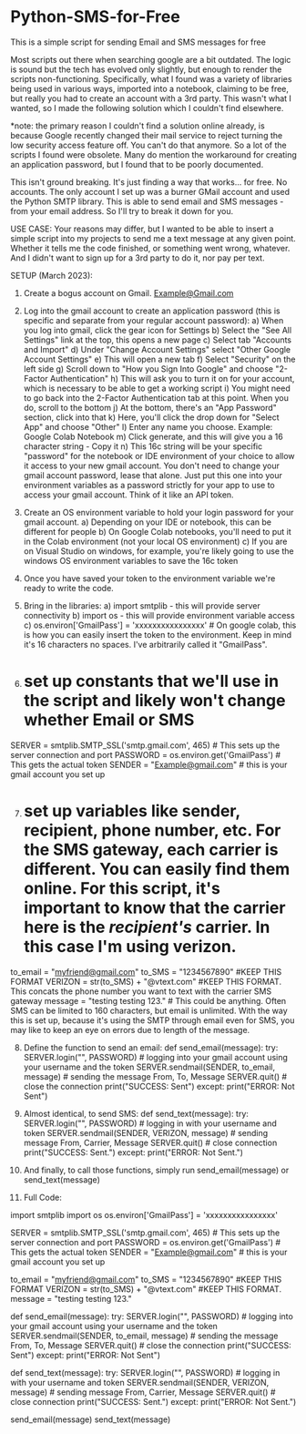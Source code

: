 # Python-SMS-for-Free
This is a simple script for sending Email and SMS messages for free

Most scripts out there when searching google are a bit outdated. The logic is sound but the tech has evolved only slightly, but enough to render the scripts non-functioning. Specifically, what I found was a variety of libraries being used in various ways, imported into a notebook, claiming to be free, but really you had to create an account with a 3rd party. This wasn't what I wanted, so I made the following solution which I couldn't find elsewhere.

*note: the primary reason I couldn't find a solution online already, is because Google recently changed their mail service to reject turning the low security access feature off. You can't do that anymore. So a lot of the scripts I found were obsolete. Many do mention the workaround for creating an application password, but I found that to be poorly documented.

This isn't ground breaking. It's just finding a way that works... for free. No accounts. The only account I set up was a burner GMail account and used the Python SMTP library. This is able to send email and SMS messages - from your email address. So I'll try to break it down for you.

USE CASE: Your reasons may differ, but I wanted to be able to insert a simple script into my projects to send me a text message at any given point. Whether it tells me the code finished, or something went wrong, whatever. And I didn't want to sign up for a 3rd party to do it, nor pay per text.

SETUP (March 2023):
1) Create a bogus account on Gmail. Example@Gmail.com

2) Log into the gmail account to create an application password (this is specific and separate from your regular account password):
  a) When you log into gmail, click the gear icon for Settings
  b) Select the "See All Settings" link at the top, this opens a new page
  c) Select tab "Accounts and Import"
  d) Under "Change Account Settings" select "Other Google Account Settings"
  e) This will open a new tab
  f) Select "Security" on the left side
  g) Scroll down to "How you Sign Into Google" and choose "2-Factor Authentication"
  h) This will ask you to turn it on for your account, which is necessary to be able to get a working script
  i) You might need to go back into the 2-Factor Authentication tab at this point. When you do, scroll to the bottom
  j) At the bottom, there's an "App Password" section, click into that
  k) Here, you'll click the drop down for "Select App" and choose "Other"
  l) Enter any name you choose. Example: Google Colab Notebook
  m) Click generate, and this will give you a 16 character string - Copy it
  n) This 16c string will be your specific "password" for the notebook or IDE environment of your choice to allow it access to your new gmail account. You don't need to change your gmail account password, lease that alone. Just put this one into your environment variables as a password strictly for your app to use to access your gmail account. Think of it like an API token. 
  
3) Create an OS environment variable to hold your login password for your gmail account.
  a) Depending on your IDE or notebook, this can be different for people
  b) On Google Colab notebooks, you'll need to put it in the Colab environment (not your local OS environment)
  c) If you are on Visual Studio on windows, for example, you're likely going to use the windows OS environment variables to save the 16c token
  
4) Once you have saved your token to the environment variable we're ready to write the code.

5) Bring in the libraries:
  a) import smtplib - this will provide server connectivity
  b) import os - this will provide environment variable access
  c) os.environ['GmailPass'] = 'xxxxxxxxxxxxxxxx' # On google colab, this is how you can easily insert the token to the environment. Keep in mind it's 16 characters no spaces. I've arbitrarily called it "GmailPass". 
  
6) # set up constants that we'll use in the script and likely won't change whether Email or SMS
SERVER = smtplib.SMTP_SSL('smtp.gmail.com', 465) # This sets up the server connection and port
PASSWORD = os.environ.get('GmailPass') # This gets the actual token
SENDER = "Example@gmail.com" # this is your gmail account you set up

7) # set up variables like sender, recipient, phone number, etc. For the SMS gateway, each carrier is different. You can easily find them online. For this script, it's important to know that the carrier here is the *recipient's* carrier. In this case I'm using verizon.
to_email = "myfriend@gmail.com" 
to_SMS = "1234567890" #KEEP THIS FORMAT
VERIZON = str(to_SMS) + "@vtext.com" #KEEP THIS FORMAT. This concats the phone number you want to text with the carrier SMS gateway
message = "testing testing 123." # This could be anything. Often SMS can be limited to 160 characters, but email is unlimited. With the way this is set up, because it's using the SMTP through email even for SMS, you may like to keep an eye on errors due to length of the message.

8) Define the function to send an email:
def send_email(message):
  try:
    SERVER.login("<your username>", PASSWORD) # logging into your gmail account using your username and the token
    SERVER.sendmail(SENDER, to_email, message) # sending the message From, To, Message
    SERVER.quit() # close the connection
    print("SUCCESS: Sent")
  except:
    print("ERROR: Not Sent")
    
9) Almost identical, to send SMS:
def send_text(message):
  try:
    SERVER.login("<your username>", PASSWORD) # logging in with your username and token
    SERVER.sendmail(SENDER, VERIZON, message) # sending message From, Carrier, Message
    SERVER.quit() # close connection
    print("SUCCESS: Sent.")
  except:
    print("ERROR: Not Sent.")
    
10) And finally, to call those functions, simply run send_email(message) or send_text(message)

11) Full Code:

import smtplib
import os
os.environ['GmailPass'] = 'xxxxxxxxxxxxxxxx'

SERVER = smtplib.SMTP_SSL('smtp.gmail.com', 465) # This sets up the server connection and port
PASSWORD = os.environ.get('GmailPass') # This gets the actual token
SENDER = "Example@gmail.com" # this is your gmail account you set up

to_email = "myfriend@gmail.com" 
to_SMS = "1234567890" #KEEP THIS FORMAT
VERIZON = str(to_SMS) + "@vtext.com" #KEEP THIS FORMAT.
message = "testing testing 123."

def send_email(message):
  try:
    SERVER.login("<your username>", PASSWORD) # logging into your gmail account using your username and the token
    SERVER.sendmail(SENDER, to_email, message) # sending the message From, To, Message
    SERVER.quit() # close the connection
    print("SUCCESS: Sent")
  except:
    print("ERROR: Not Sent")

def send_text(message):
  try:
    SERVER.login("<your username>", PASSWORD) # logging in with your username and token
    SERVER.sendmail(SENDER, VERIZON, message) # sending message From, Carrier, Message
    SERVER.quit() # close connection
    print("SUCCESS: Sent.")
  except:
    print("ERROR: Not Sent.")

send_email(message)
send_text(message)
